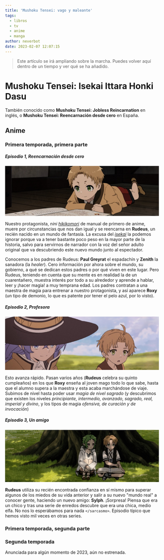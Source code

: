 ```yaml
---
title: 'Mushoku Tensei: vago y maleante'
tags:
  - libros
  - tv
  - anime
  - manga
author: neverbot
date: 2023-02-07 12:07:15
---
```


> Este artículo se irá ampliando sobre la marcha. Puedes volver aquí dentro de un tiempo y ver qué se ha añadido.

# **Mushoku Tensei: Isekai Ittara Honki Dasu**

También conocido como **Mushoku Tensei: Jobless Reincarnation** en inglés, o **Mushoku Tensei: Reencarnación desde cero** en España.

## Anime

### Primera temporada, primera parte

##### Episodio 1, Reencarnación desde cero

![image-20230207163509506](./index/image-20230207163509506.jpg)

Nuestro protagonista, *nini* [*hikikomori*](https://en.wikipedia.org/wiki/Hikikomori) de manual de primero de anime, muere por circunstancias que nos dan igual y se reencarna en **Rudeus**, un recién nacido en un mundo de fantasía. La excusa del [*isekai*](https://en.wikipedia.org/wiki/Isekai) la podemos ignorar porque va a tener bastante poco peso en la mayor parte de la historia, salvo para servirnos de narrador con la voz del señor adulto original que va descubriendo este nuevo mundo junto al espectador.

Conocemos a los padres de Rudeus: **Paul Greyrat** el espadachín y **Zenith** la sanadora (la *healer*). Cero información por ahora sobre el mundo, su gobierno, a qué se dedican estos padres o por qué viven en este lugar. Pero Rudeus, teniendo en cuenta que su mente es en realidad la de un cuarentañero, muestra interés por todo a su alrededor y aprende a hablar, leer y ¡hacer magia! a muy temprana edad. Los padres contratan a una maestra de magia para entrenar a nuestro protagonista, y así aparece **Roxy** (un tipo de demonio, lo que es patente por tener el pelo azul, por lo visto).

##### Episodio 2, Profesora

![image-20230207164441893](./index/image-20230207164441893.jpg)

Esto avanza rápido. Pasan varios años (**Rudeus** celebra su quinto cumpleaños) en los que **Roxy** enseña al joven mago todo lo que sabe, hasta que el alumno supera a la maestra y esta acaba marchándose de viaje. Subimos de nivel hasta poder usar *magia de nivel sagrado* (y descubrimos que existen los niveles *principiante, intermedio, avanzado, sagrado, real, imperial y divino*, y los tipos de magia *ofensiva, de curación y de invocación*)

##### Episodio 3, Un amigo

![image-20230207165034393](./index/image-20230207165034393.jpg)

**Rudeus** utiliza su recién encontrada confianza en sí mismo para superar algunos de los miedos de su vida anterior y salir a su nuevo "mundo real" a conocer gente, haciendo un nuevo amigo: **Sylph**. ¡Sorpresa! Piensa que era un chico y tras una serie de enredos descubre que era una chica, medio elfa. No nos lo esperábamos para nada `</sarcasmo>`. Episodio típico que hemos visto mil veces en otras series.

### Primera temporada, segunda parte

### Segunda temporada

Anunciada para algún momento de 2023, aún no estrenada.
